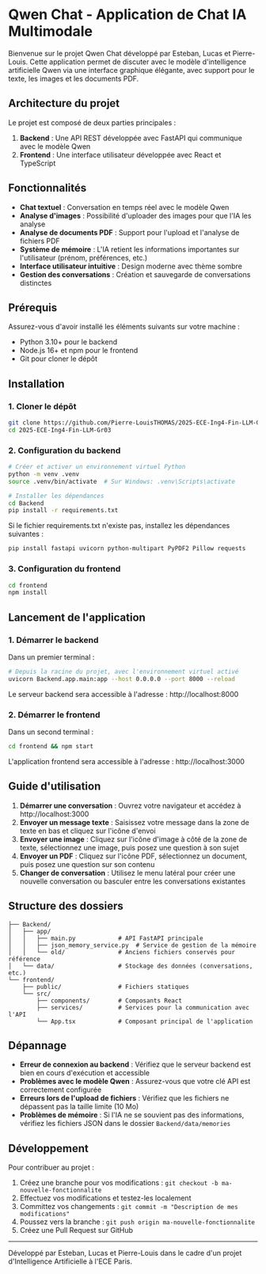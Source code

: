 # Qwen Chat - Application de Chat IA Multimodale

Bienvenue sur le projet Qwen Chat développé par Esteban, Lucas et Pierre-Louis. Cette application permet de discuter avec le modèle d'intelligence artificielle Qwen via une interface graphique élégante, avec support pour le texte, les images et les documents PDF.

## Architecture du projet

Le projet est composé de deux parties principales :

1. **Backend** : Une API REST développée avec FastAPI qui communique avec le modèle Qwen
2. **Frontend** : Une interface utilisateur développée avec React et TypeScript

## Fonctionnalités

- **Chat textuel** : Conversation en temps réel avec le modèle Qwen
- **Analyse d'images** : Possibilité d'uploader des images pour que l'IA les analyse
- **Analyse de documents PDF** : Support pour l'upload et l'analyse de fichiers PDF
- **Système de mémoire** : L'IA retient les informations importantes sur l'utilisateur (prénom, préférences, etc.)
- **Interface utilisateur intuitive** : Design moderne avec thème sombre
- **Gestion des conversations** : Création et sauvegarde de conversations distinctes

## Prérequis

Assurez-vous d'avoir installé les éléments suivants sur votre machine :

- Python 3.10+ pour le backend
- Node.js 16+ et npm pour le frontend
- Git pour cloner le dépôt

## Installation

### 1. Cloner le dépôt

```bash
git clone https://github.com/Pierre-LouisTHOMAS/2025-ECE-Ing4-Fin-LLM-Gr03.git
cd 2025-ECE-Ing4-Fin-LLM-Gr03
```

### 2. Configuration du backend

```bash
# Créer et activer un environnement virtuel Python
python -m venv .venv
source .venv/bin/activate  # Sur Windows: .venv\Scripts\activate

# Installer les dépendances
cd Backend
pip install -r requirements.txt
```

Si le fichier requirements.txt n'existe pas, installez les dépendances suivantes :

```bash
pip install fastapi uvicorn python-multipart PyPDF2 Pillow requests
```

### 3. Configuration du frontend

```bash
cd frontend
npm install
```

## Lancement de l'application

### 1. Démarrer le backend

Dans un premier terminal :

```bash
# Depuis la racine du projet, avec l'environnement virtuel activé
uvicorn Backend.app.main:app --host 0.0.0.0 --port 8000 --reload
```

Le serveur backend sera accessible à l'adresse : http://localhost:8000

### 2. Démarrer le frontend

Dans un second terminal :

```bash
cd frontend && npm start
```

L'application frontend sera accessible à l'adresse : http://localhost:3000

## Guide d'utilisation

1. **Démarrer une conversation** : Ouvrez votre navigateur et accédez à http://localhost:3000
2. **Envoyer un message texte** : Saisissez votre message dans la zone de texte en bas et cliquez sur l'icône d'envoi
3. **Envoyer une image** : Cliquez sur l'icône d'image à côté de la zone de texte, sélectionnez une image, puis posez une question à son sujet
4. **Envoyer un PDF** : Cliquez sur l'icône PDF, sélectionnez un document, puis posez une question sur son contenu
5. **Changer de conversation** : Utilisez le menu latéral pour créer une nouvelle conversation ou basculer entre les conversations existantes

## Structure des dossiers

```
├── Backend/
│   ├── app/
│   │   ├── main.py            # API FastAPI principale
│   │   ├── json_memory_service.py  # Service de gestion de la mémoire
│   │   └── old/               # Anciens fichiers conservés pour référence
│   └── data/                  # Stockage des données (conversations, etc.)
└── frontend/
    ├── public/                # Fichiers statiques
    └── src/
        ├── components/        # Composants React
        ├── services/          # Services pour la communication avec l'API
        └── App.tsx            # Composant principal de l'application
```

## Dépannage

- **Erreur de connexion au backend** : Vérifiez que le serveur backend est bien en cours d'exécution et accessible
- **Problèmes avec le modèle Qwen** : Assurez-vous que votre clé API est correctement configurée
- **Erreurs lors de l'upload de fichiers** : Vérifiez que les fichiers ne dépassent pas la taille limite (10 Mo)
- **Problèmes de mémoire** : Si l'IA ne se souvient pas des informations, vérifiez les fichiers JSON dans le dossier `Backend/data/memories`

## Développement

Pour contribuer au projet :

1. Créez une branche pour vos modifications : `git checkout -b ma-nouvelle-fonctionnalite`
2. Effectuez vos modifications et testez-les localement
3. Committez vos changements : `git commit -m "Description de mes modifications"`
4. Poussez vers la branche : `git push origin ma-nouvelle-fonctionnalite`
5. Créez une Pull Request sur GitHub

---

Développé par Esteban, Lucas et Pierre-Louis dans le cadre d'un projet d'Intelligence Artificielle à l'ECE Paris.